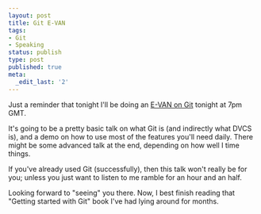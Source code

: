```yaml
---
layout: post
title: Git E-VAN
tags:
- Git
- Speaking
status: publish
type: post
published: true
meta:
  _edit_last: '2'
---
```

Just a reminder that tonight I'll be doing an [E-VAN on Git](http://europevan.blogspot.com/2010/01/next-european-van-on-08-february-2010.html) tonight at 7pm GMT.

It's going to be a pretty basic talk on what Git is (and indirectly what DVCS is), and a demo on how to use most of the features you'll need daily. There might be some advanced talk at the end, depending on how well I time things.

<!-- more -->

If you've already used Git (successfully), then this talk won't really be for you; unless you just want to listen to me ramble for an hour and an half.

Looking forward to "seeing" you there. Now, I best finish reading that "Getting started with Git" book I've had lying around for months.
